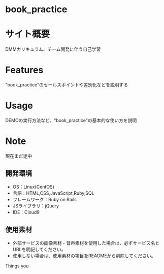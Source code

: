 # book_practice

# サイト概要
DMMカリキュラム、チーム開発に伴う自己学習

# Features

"book_practice"のセールスポイントや差別化などを説明する


# Usage

DEMOの実行方法など、"book_practice"の基本的な使い方を説明

# Note

現在まだ途中


## 開発環境
- OS：Linux(CentOS)
- 言語：HTML,CSS,JavaScript,Ruby,SQL
- フレームワーク：Ruby on Rails
- JSライブラリ：jQuery
- IDE：Cloud9

## 使用素材
- 外部サービスの画像素材・音声素材を使用した場合は、必ずサービス名とURLを明記してください。
- 使用しない場合は、使用素材の項目をREADMEから削除してください。

Things you


